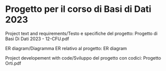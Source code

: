 # Progetto per il corso di Basi di Dati 2023

Project text and requirements/Testo e specifiche del progetto: Progetto di Basi Di Dati 2023 - 12-CFU.pdf

ER diagram/Diagramma ER relativo al progetto: ER diagram

Project developement with code/Sviluppo del progetto con codici: Progetto Orti.pdf

